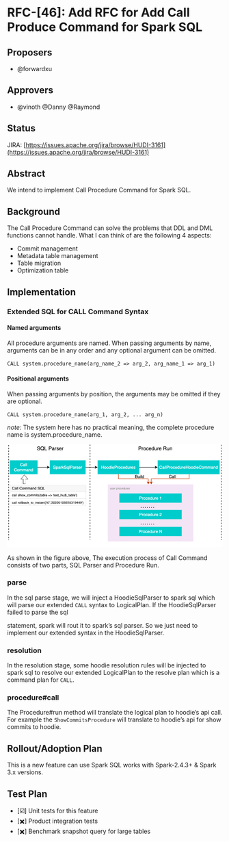 <!--
  Licensed to the Apache Software Foundation (ASF) under one or more
  contributor license agreements.  See the NOTICE file distributed with
  this work for additional information regarding copyright ownership.
  The ASF licenses this file to You under the Apache License, Version 2.0
  (the "License"); you may not use this file except in compliance with
  the License.  You may obtain a copy of the License at

       http://www.apache.org/licenses/LICENSE-2.0

  Unless required by applicable law or agreed to in writing, software
  distributed under the License is distributed on an "AS IS" BASIS,
  WITHOUT WARRANTIES OR CONDITIONS OF ANY KIND, either express or implied.
  See the License for the specific language governing permissions and
  limitations under the License.
-->
# RFC-[46]: Add RFC for Add Call Produce Command for Spark SQL


## Proposers
- @forwardxu

## Approvers
 - @vinoth @Danny @Raymond 

## Status

JIRA: [https://issues.apache.org/jira/browse/HUDI-3161](https://issues.apache.org/jira/browse/HUDI-3161)

## Abstract

We intend to implement Call Procedure Command for Spark SQL.

## Background
The Call Procedure Command can solve the problems that DDL and DML functions cannot handle. What I can think of are the following 4 aspects:
- Commit management
- Metadata table management
- Table migration
- Optimization table

## Implementation

### Extended SQL for CALL Command Syntax
#### Named arguments
All procedure arguments are named. When passing arguments by name, arguments can be in any order and any optional argument can be omitted.
```
CALL system.procedure_name(arg_name_2 => arg_2, arg_name_1 => arg_1)
```
#### Positional arguments
When passing arguments by position, the arguments may be omitted if they are optional.
```
CALL system.procedure_name(arg_1, arg_2, ... arg_n)
```
*note:* The system here has no practical meaning, the complete procedure name is system.procedure_name.

![](process.png)

As shown in the figure above, The execution process of Call Command consists of two parts, SQL Parser and Procedure Run.

### parse
In the sql parse stage, we will inject a HoodieSqlParser to spark sql which will parse our extended `CALL` syntax to LogicalPlan. If the HoodieSqlParser failed to parse the sql

statement, spark will rout it to spark’s sql parser. So we just need to implement our extended syntax in the HoodieSqlParser.

### resolution
In the resolution stage, some hoodie resolution rules will be injected to spark sql to resolve our extended LogicalPlan to the resolve plan which is a command plan for `CALL`.

### procedure#call
The Procedure#run method will translate the logical plan to hoodie’s api call. For example the `ShowCommitsProcedure` will translate to hoodie’s api for show commits to hoodie.

## Rollout/Adoption Plan

This is a new feature can use Spark SQL works with Spark-2.4.3+ & Spark 3.x versions.

## Test Plan

- [☑️] Unit tests for this feature
- [✖️] Product integration tests
- [✖️] Benchmark snapshot query for large tables
